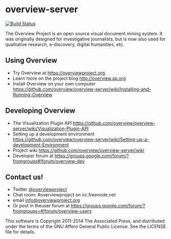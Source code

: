 overview-server
===============

[![Build Status](https://travis-ci.org/overview/overview-server.png?branch=master)](https://travis-ci.org/overview/overview-server)

The Overview Project is an open source visual document mining system. It was originally designed for investigative journalists, but is now also used for qualitative research, e-discovery, digital humanities, etc.

## Using Overview

- Try Overview at https://overviewproject.org.
- Learn more on the project blog http://overview.ap.org
- Install Overview on your own computer https://github.com/overview/overview-server/wiki/Installing-and-Running-Overview

## Developing Overview

- The Visualization Plugin API https://github.com/overview/overview-server/wiki/Visualization-Plugin-API   
- Setting up a development environment https://github.com/overview/overview-server/wiki/Setting-up-a-development-Environment
- Project wiki https://github.com/overview/overview-server/wiki
- Developer forum at https://groups.google.com/forum/?fromgroups#!forum/overview-dev


## Contact us!
- Twitter [@overviewproject](https://twitter.com/overviewproject)
- Chat room: #overviewproject on irc.freenode.net
- email info@overviewproject.org
- Or post in theuser forum at https://groups.google.com/forum/?fromgroups=#!forum/overview-users
 

This software is Copyright 2011-2014 The Associated Press, and distributed under the
terms of the GNU Affero General Public License. See the LICENSE file for details. 
